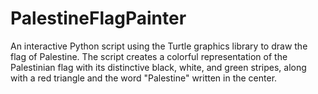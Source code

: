 # PalestineFlagPainter
An interactive Python script using the Turtle graphics library to draw the flag of Palestine. The script creates a colorful representation of the Palestinian flag with its distinctive black, white, and green stripes, along with a red triangle and the word "Palestine" written in the center.
